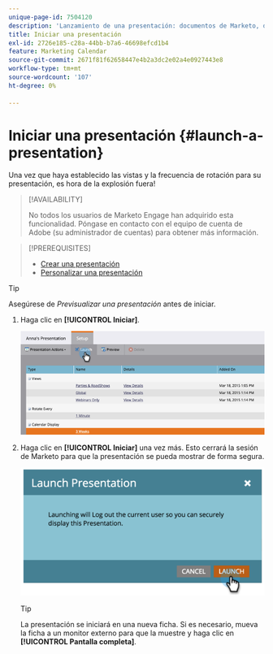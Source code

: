 ```yaml
---
unique-page-id: 7504120
description: 'Lanzamiento de una presentación: documentos de Marketo, documentación del producto'
title: Iniciar una presentación
exl-id: 2726e185-c28a-44bb-b7a6-46698efcd1b4
feature: Marketing Calendar
source-git-commit: 2671f81f62658447e4b2a3dc2e02a4e0927443e8
workflow-type: tm+mt
source-wordcount: '107'
ht-degree: 0%

---
```


# Iniciar una presentación {#launch-a-presentation}

Una vez que haya establecido las vistas y la frecuencia de rotación para su presentación, es hora de la explosión fuera!

>[!AVAILABILITY]
>
>
>No todos los usuarios de Marketo Engage han adquirido esta funcionalidad. Póngase en contacto con el equipo de cuenta de Adobe (su administrador de cuentas) para obtener más información.

>[!PREREQUISITES]
>
>* [Crear una presentación](/help/marketo/product-docs/core-marketo-concepts/marketing-calendar/calendar-hd/create-a-presentation.md)
>* [Personalizar una presentación](/help/marketo/product-docs/core-marketo-concepts/marketing-calendar/calendar-hd/customize-a-presentation.md)

>[!TIP]
>
>Asegúrese de _Previsualizar una presentación_ antes de iniciar.

1. Haga clic en **[!UICONTROL Iniciar]**.

   ![](assets/image2015-3-20-14-3a4-3a18.png)

1. Haga clic en **[!UICONTROL Iniciar]** una vez más. Esto cerrará la sesión de Marketo para que la presentación se pueda mostrar de forma segura.

   ![](assets/image2015-3-20-14-3a5-3a34.png)

   >[!TIP]
   >
   >La presentación se iniciará en una nueva ficha. Si es necesario, mueva la ficha a un monitor externo para que la muestre y haga clic en **[!UICONTROL Pantalla completa]**.
